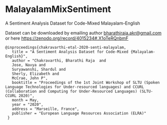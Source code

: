 # MalayalamMixSentiment
A Sentiment Analysis Dataset for Code-Mixed Malayalam-English

Dataset can be downloaded by emailing author bharathiraja.akr@gmail.com or here https://zenodo.org/record/4015234#.X1oTeRQnbmF
 
 
    @inproceedings{chakravarthi-etal-2020-senti-malayalam,
       title = "A Sentiment Analysis Dataset for Code-Mixed {Malayalam-English}",
       author = "Chakravarthi, Bharathi Raja  and
       Jose, Navya and
       Suryawanshi, Shardul and
       Sherly, Elizabeth and
       McCrae, John P",
       booktitle = "Proceedings of the 1st Joint Workshop of SLTU (Spoken Language Technologies for Under-resourced languages) and CCURL (Collaboration and Computing for Under-Resourced Languages) (SLTU-CCURL 2020)",
       month = May,
       year = "2020",
       address = "Marseille, France",
       publisher = "European Language Resources Association (ELRA)"
     }

